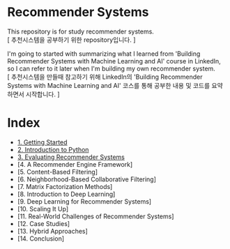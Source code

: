 # Recommender Systems  

This repository is for study recommender systems.  
[ 추천시스템을 공부하기 위한 repository입니다. ]
  
I'm going to started with summarizing what I learned from 'Building Recommender Systems with Machine Learning and AI' course in LinkedIn, so I can refer to it later when I'm building my own recommender system.  
[ 추천시스템을 만들때 참고하기 위해 LinkedIn의 'Building Recommender Systems with Machine Learning and AI' 코스를 통해 공부한 내용 및 코드를 요약하면서 시작합니다. ]

# Index
- [1. Getting Started](https://github.com/ChaehyeonLee/Recommender_Systems/wiki/1.-Getting-Started)
- [2. Introduction to Python](https://github.com/ChaehyeonLee/Recommender_Systems/wiki/2.-Introduction-to-Python)
- [3. Evaluating Recommender Systems](https://github.com/ChaehyeonLee/Recommender_Systems/wiki/3.-Evaluating-Recommender-Systems)
- [4. A Recommender Engine Framework]
- [5. Content-Based Filtering]
- [6. Neighborhood-Based Collaborative Filtering]
- [7. Matrix Factorization Methods]
- [8. Introduction to Deep Learning]
- [9. Deep Learning for Recommender Systems]
- [10. Scaling It Up]
- [11. Real-World Challenges of Recommender Systems]
- [12. Case Studies]
- [13. Hybrid Approaches]
- [14. Conclusion]
